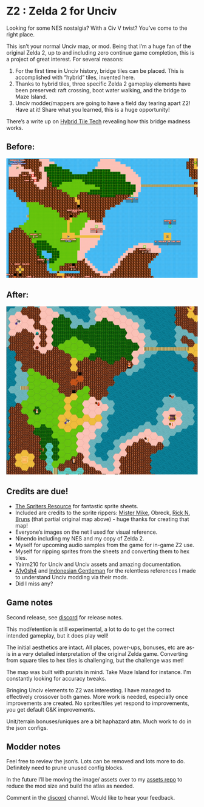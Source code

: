 
# Z2 : Zelda 2 for Unciv

Looking for some NES nostalgia? With a Civ V twist? You’ve come to the right place.

This isn’t your normal Unciv map, or mod. Being that I’m a huge fan of the original Zelda 2, up to and including zero continue game completion, this is a project of great interest. For several reasons:

1. For the first time in Unciv history, bridge tiles can be placed. This is accomplished with “hybrid” tiles, invented here.
2. Thanks to hybrid tiles, three specific Zelda 2 gameplay elements have been preserved: raft crossing, boot water walking, and the bridge to Maze Island.
3. Unciv modder/mappers are going to have a field day tearing apart Z2! Have at it! Share what you learned, this is a huge opportunity!

There’s a write up on [Hybrid Tile Tech](HybridTileTech.md) revealing how this bridge madness works.

## Before:

![](https://raw.githubusercontent.com/hackedpassword/Unciv-Assets/main/Images/Z2/Z2_before.png)

## After:
![](https://raw.githubusercontent.com/hackedpassword/Unciv-Assets/main/Images/Z2/Z2_after.png)

## Credits are due!
- [The Spriters Resource]( https://www.spriters-resource.com/) for fantastic sprite sheets.
- Included are credits to the sprite rippers: [Mister Mike](https://www.spriters-resource.com/submitter/MisterMike/), Obreck, [Rick N. Bruns](https://www.pinterest.com/snesmaster/) (that partial original map above) - huge thanks for creating that map!
- Everyone’s images on the net I used for visual reference.
- Ninendo including my NES and my copy of Zelda 2.
- Myself for upcoming audio samples from the game for in-game Z2 use.
- Myself for ripping sprites from the sheets and converting them to hex tiles.
- Yairm210 for Unciv and Unciv assets and amazing documentation.
- [A1y0sh4](https://github.com/A1y0sh4/The-Great-Unciv-Rework) and [Indonesian Gentleman](https://github.com/carriontrooper/Alpha-Frontier) for the relentless references I made to understand Unciv modding via their mods.
- Did I miss any?

## Game notes

Second release, see [discord](https://discord.com/channels/586194543280390151/1138883296835682324) for release notes.

This mod/etention is still experimental, a lot to do to get the correct intended gameplay, but it does play well!

The initial aesthetics are intact. All places, power-ups, bonuses, etc are as-is in a very detailed interpretation of the original Zelda game. Converting from square tiles to hex tiles is challenging, but the challenge was met!

The map was built with purists in mind. Take Maze Island for instance. I'm constantly looking for accuracy tweaks.

Bringing Unciv elements to Z2 was interesting. I have managed to effectively crossover both games. More work is needed, especially once improvements are created. No sprites/tiles yet respond to improvements, you get default G&K improvements.

Unit/terrain bonuses/uniques are a bit haphazard atm. Much work to do in the json configs.

## Modder notes

Feel free to review the json’s. Lots can be removed and lots more to do. Definitely need to prune unused config blocks.

In the future I’ll be moving the image/ assets over to my [assets repo](https://github.com/hackedpassword/Unciv-Assets) to reduce the mod size and build the atlas as needed.

Comment in the [discord](https://discord.com/channels/586194543280390151/1138883296835682324) channel. Would like to hear your feedback.
